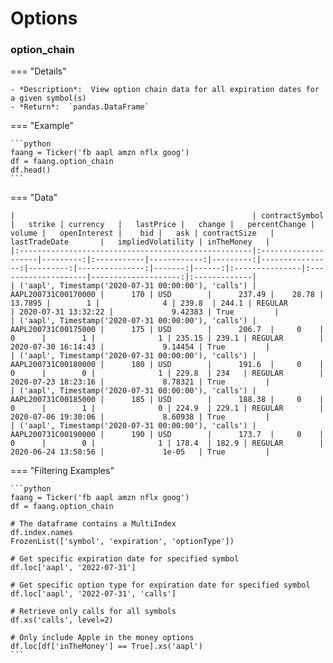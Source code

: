 # Options

### **option_chain**

=== "Details"

    - *Description*:  View option chain data for all expiration dates for a given symbol(s)
    - *Return*:  `pandas.DataFrame`

=== "Example"

    ```python
    faang = Ticker('fb aapl amzn nflx goog')
    df = faang.option_chain
    df.head()
    ```

=== "Data"

    |                                                     | contractSymbol      |   strike | currency   |   lastPrice |   change |   percentChange |   volume |   openInterest |    bid |   ask | contractSize   | lastTradeDate       |   impliedVolatility | inTheMoney   |
    |:----------------------------------------------------|:--------------------|---------:|:-----------|------------:|---------:|----------------:|---------:|---------------:|-------:|------:|:---------------|:--------------------|--------------------:|:-------------|
    | ('aapl', Timestamp('2020-07-31 00:00:00'), 'calls') | AAPL200731C00170000 |      170 | USD        |      237.49 |    28.78 |         13.7895 |        1 |              4 | 239.8  | 244.1 | REGULAR        | 2020-07-31 13:32:22 |             9.42383 | True         |
    | ('aapl', Timestamp('2020-07-31 00:00:00'), 'calls') | AAPL200731C00175000 |      175 | USD        |      206.7  |     0    |          0      |        1 |              1 | 235.15 | 239.1 | REGULAR        | 2020-07-30 16:14:43 |             9.14454 | True         |
    | ('aapl', Timestamp('2020-07-31 00:00:00'), 'calls') | AAPL200731C00180000 |      180 | USD        |      191.6  |     0    |          0      |        0 |              1 | 229.8  | 234   | REGULAR        | 2020-07-23 18:23:16 |             8.78321 | True         |
    | ('aapl', Timestamp('2020-07-31 00:00:00'), 'calls') | AAPL200731C00185000 |      185 | USD        |      188.38 |     0    |          0      |        1 |              0 | 224.9  | 229.1 | REGULAR        | 2020-07-06 19:30:06 |             8.60938 | True         |
    | ('aapl', Timestamp('2020-07-31 00:00:00'), 'calls') | AAPL200731C00190000 |      190 | USD        |      173.7  |     0    |          0      |        0 |              1 | 178.4  | 182.9 | REGULAR        | 2020-06-24 13:58:56 |             1e-05   | True         |

=== "Filtering Examples"

    ```python
    faang = Ticker('fb aapl amzn nflx goog')
    df = faang.option_chain

    # The dataframe contains a MultiIndex
    df.index.names
    FrozenList(['symbol', 'expiration', 'optionType'])

    # Get specific expiration date for specified symbol
    df.loc['aapl', '2022-07-31']

    # Get specific option type for expiration date for specified symbol
    df.loc['aapl', '2022-07-31', 'calls']

    # Retrieve only calls for all symbols
    df.xs('calls', level=2)

    # Only include Apple in the money options
    df.loc[df['inTheMoney'] == True].xs('aapl')
    ```